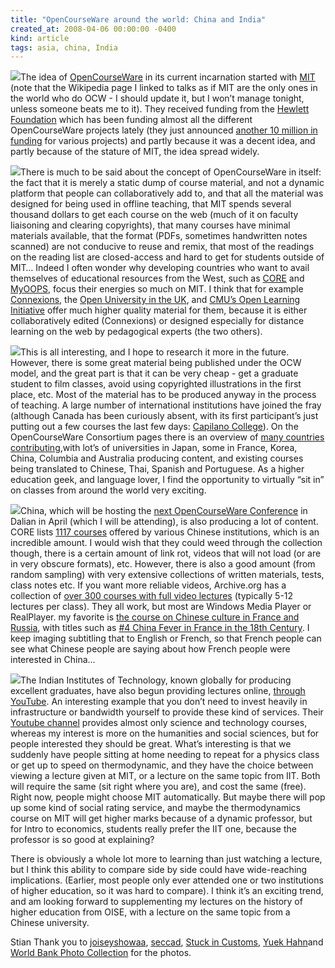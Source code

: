 ```yaml
---
title: "OpenCourseWare around the world: China and India"
created_at: 2008-04-06 00:00:00 -0400
kind: article
tags: asia, china, India
---
```


[![](http://farm2.static.flickr.com/1258/1279750389_8aa31cbafa_m.jpg)](http://www.flickr.com/photos/30201239@N00/1279750389/)The
idea of [OpenCourseWare](http://en.wikipedia.org/wiki/OpenCourseWare) in
its current incarnation started with [MIT](http://www.mit.edu) (note
that the Wikipedia page I linked to talks as if MIT are the only ones in
the world who do OCW - I should update it, but I won’t manage tonight,
unless someone beats me to it). They received funding from the [Hewlett
Foundation](http://www.hewlett.org/Default.htm) which has been funding
almost all the different OpenCourseWare projects lately (they just
announced [another 10 million in
funding](http://www.oerderves.org/?p=44) for various projects) and
partly because it was a decent idea, and partly because of the stature
of MIT, the idea spread widely.

[![](http://farm1.static.flickr.com/128/372109101_ad58a173eb_m.jpg)](http://www.flickr.com/photos/78885901@N00/372109101/)There
is much to be said about the concept of OpenCourseWare in itself: the
fact that it is merely a static dump of course material, and not a
dynamic platform that people can collaboratively add to, and that all
the material was designed for being used in offline teaching, that MIT
spends several thousand dollars to get each course on the web (much of
it on faculty liaisoning and clearing copyrights), that many courses
have minimal materials available, that the format (PDFs, sometimes
handwritten notes scanned) are not conducive to reuse and remix, that
most of the readings on the reading list are closed-access and hard to
get for students outside of MIT… Indeed I often wonder why developing
countries who want to avail themselves of educational resources from the
West, such as [CORE](http://www.core.org.cn/) and
[MyOOPS](http://www.myoops.org/), focus their energies so much on MIT. I
think that for example [Connexions](http://cnx.org), the [Open
University in the UK](http://openlearn.open.ac.uk/), and [CMU’s Open
Learning Initiative](http://www.cmu.edu/oli/) offer much higher quality
material for them, because it is either collaboratively edited
(Connexions) or designed especially for distance learning on the web by
pedagogical experts (the two others).

[![](http://farm3.static.flickr.com/2407/2140269738_d2c84cf5cd_m.jpg)](http://www.flickr.com/photos/95572727@N00/2140269738/)This
is all interesting, and I hope to research it more in the future.
However, there is some great material being published under the OCW
model, and the great part is that it can be very cheap - get a graduate
student to film classes, avoid using copyrighted illustrations in the
first place, etc. Most of the material has to be produced anyway in the
process of teaching. A large number of international institutions have
joined the fray (although Canada has been curiously absent, with its
first participant’s just putting out a few courses the last few days:
[Capilano College](http://www.tofp.org/blog/?p=322)). On the
OpenCourseWare Consortium pages there is an overview of [many countries
contributing](http://www.ocwconsortium.org/index.php?option=com_content&task=view&id=12&Itemid=26),with
lot’s of universities in Japan, some in France, Korea, China, Columbia
and Australia producing content, and existing courses being translated
to Chinese, Thai, Spanish and Portuguese. As a higher education geek,
and language lover, I find the opportunity to virtually “sit in” on
classes from around the world very exciting.

[![](http://farm1.static.flickr.com/78/166090575_abc9f346b2_m.jpg)](http://www.flickr.com/photos/77101218@N00/166090575/)China,
which will be hosting the [next OpenCourseWare
Conference](http://www.core.org.cn/en/conferences/dalian_2008/index.htm)
in Dalian in April (which I will be attending), is also producing a lot
of content. CORE lists [1117
courses](http://www.core.org.cn/core/localcourse/course_subject.aspx)
offered by various Chinese institutions, which is an incredible amount.
I would wish that they could weed through the collection though, there
is a certain amount of link rot, videos that will not load (or are in
very obscure formats), etc. However, there is also a good amount (from
random sampling) with very extensive collections of written materials,
tests, class notes etc. If you want more reliable videos, Archive.org
has a collection of [over 300 courses with full video
lectures](http://www.archive.org/details/chinese_u_lectures) (typically
5-12 lectures per class). They all work, but most are Windows Media
Player or RealPlayer. my favorite is [the course on Chinese culture in
France and Russia](http://www.archive.org/details/humanities54), with
titles such as [\#4 China Fever in France in the 18th
Century](http://www.archive.org/download/humanities54/4.rm). I keep
imaging subtitling that to English or French, so that French people can
see what Chinese people are saying about how French people were
interested in China…

[![](http://farm3.static.flickr.com/2184/2243054080_abdca4bff8_m.jpg)](http://www.flickr.com/photos/10816734@N03/2243054080/)The
Indian Institutes of Technology, known globally for producing excellent
graduates, have also begun providing lectures online, [through
YouTube](http://www.rohitj.net/blog/2008/02/03/iit-coursewares-now-on-youtube-as-well/).
An interesting example that you don’t need to invest heavily in
infrastructure or bandwidth yourself to provide these kind of services.
Their [Youtube
channel](http://www.youtube.com/profile_play_list?user=nptelhrd)
provides almost only science and technology courses, whereas my interest
is more on the humanities and social sciences, but for people interested
they should be great. What’s interesting is that we suddenly have people
sitting at home needing to repeat for a physics class or get up to speed
on thermodynamic, and they have the choice between viewing a lecture
given at MIT, or a lecture on the same topic from IIT. Both will require
the same (sit right where you are), and cost the same (free). Right now,
people might choose MIT automatically. But maybe there will pop up some
kind of social rating service, and maybe the thermodynamics course on
MIT will get higher marks because of a dynamic professor, but for Intro
to economics, students really prefer the IIT one, because the professor
is so good at explaining?

There is obviously a whole lot more to learning than just watching a
lecture, but I think this ability to compare side by side could have
wide-reaching implications. (Earlier, most people only ever attended one
or two institutions of higher education, so it was hard to compare). I
think it’s an exciting trend, and am looking forward to supplementing my
lectures on the history of higher education from OISE, with a lecture on
the same topic from a Chinese university.

Stian Thank you to
[joiseyshowaa](http://www.flickr.com/photos/30201239@N00/1279750389/ "joiseyshowaa"),
[seccad](http://www.flickr.com/photos/78885901@N00/372109101/ "seccad"),
[](http://www.flickr.com/photos/78885901@N00/372109101/ "seccad")[Stuck
in
Customs](http://www.flickr.com/photos/95572727@N00/2140269738/ "Stuck in Customs"),
[](http://www.flickr.com/photos/78885901@N00/372109101/ "seccad")[](http://www.flickr.com/photos/95572727@N00/2140269738/ "Stuck in Customs")[Yuek
Hahn](http://www.flickr.com/photos/77101218@N00/166090575/ "Yuek Hahn")and
[World Bank Photo
Collection](http://www.flickr.com/photos/10816734@N03/2243054080/ "World Bank Photo Collection")
for the photos.
